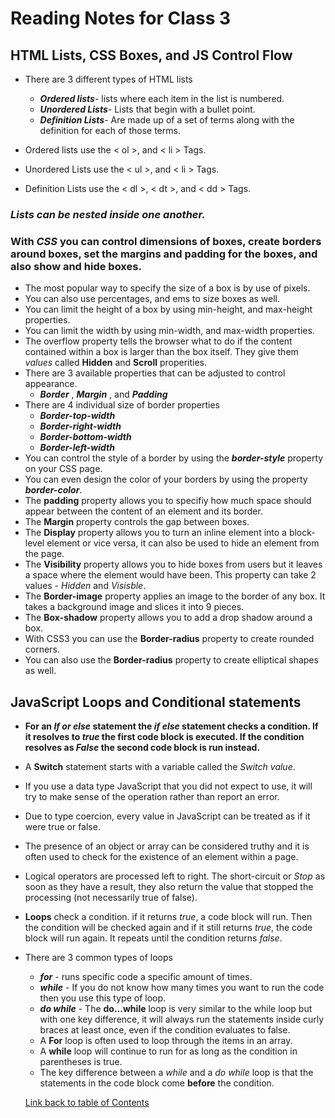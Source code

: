 # Reading Notes for Class 3

## **HTML Lists, CSS Boxes, and JS Control Flow**

* There are 3 different types of HTML lists
  * **_Ordered lists_**- lists where each item in the list is numbered.
  * **_Unordered Lists_**- Lists that begin with a bullet point.
  * **_Definition Lists_**- Are made up of a set of terms along with the definition for each of those terms.

* Ordered lists use the < ol >, and < li > Tags.
* Unordered Lists use the < ul >, and < li > Tags.
* Definition Lists use the < dl >, < dt >, and < dd > Tags.

### *Lists can be nested inside one another.*

### **With *CSS* you can control dimensions of boxes, create borders around boxes, set the margins and padding for the boxes, and also show and hide boxes.**

* The most popular way to specify the size of a box is by use of pixels.
* You can also use percentages, and ems to size boxes as well.
* You can limit the height of a box by using min-height, and max-height properties.
* You can limit the width by using min-width, and max-width properties.
* The overflow property tells the browser what to do if the content contained within a box is larger than the box itself. They give them *values* called **Hidden** and **Scroll** properities.
* There are 3 available properties that can be adjusted to control appearance.
   * **_Border_** , **_Margin_** , and **_Padding_**
* There are 4 individual size of border properties
   * **_Border-top-width_** 
   * **_Border-right-width_**
   * **_Border-bottom-width_**
   * **_Border-left-width_**
* You can control the style of a border by using the **_border-style_** property on your CSS page.
* You can even design the color of your borders by using the property **_border-color_**.
* The **padding** property allows you to specifiy how much space should appear between the content of an element and its border.
* The **Margin** property controls the gap between boxes.
* The **Display** property allows you to turn an inline element into a block-level element or vice versa, it can also be used to hide an element from the page.
* The **Visibility** property allows you to hide boxes from users but it leaves a space where the element would have been. This property can take 2 values - *Hidden* and *Visisble*.
* The **Border-image** property applies an image to the border of any box. It takes a background image and slices it into 9 pieces.
* The **Box-shadow** property allows you to add a drop shadow around a box.
* With CSS3 you can use the **Border-radius** property to create rounded corners.
* You can also use the **Border-radius** property to create elliptical shapes as well.

## JavaScript Loops and Conditional statements

* **For an *If or else* statement the *if* *else* statement checks a condition. If it resolves to *true* the first code block is executed. If the condition resolves as *False* the second code block is run instead.**

* A **Switch** statement starts with a variable called the *Switch value*.
* If you use a data type JavaScript that you did not expect to use, it will try to make sense of the operation rather than report an error.
* Due to type coercion, every value in JavaScript can be treated as if it were true or false.
* The presence of an object or array can be considered truthy and it is often used to check for the existence of an element within a page.
* Logical operators are processed left to right. The short-circuit or *Stop* as soon as they have a result, they also return the value that stopped the processing (not necessarily true of false).
* **Loops** check a condition. if it returns *true*, a code block will run. Then the condition will be checked again and if it still returns *true*, the code block will run again. It repeats until the condition returns *false*.
* There are 3 common types of loops
   * **_for_** - runs specific code a specific amount of times.
   * **_while_** - If you do not know how many times you want to run the code then you use this type of loop.
   * **_do while_** - The **do...while** loop is very similar to the while loop but with one key difference, it will always run the statements inside curly braces at least once, even if the condition evaluates to false.
   * A **For** loop is often used to loop through the items in an array.
   * A **while** loop will continue to run for as long as the condition in parentheses is true.
   * The key difference between a *while* and a *do while* loop is that the statements in the code block come **before** the condition. 

   [Link back to table of Contents](README.md)